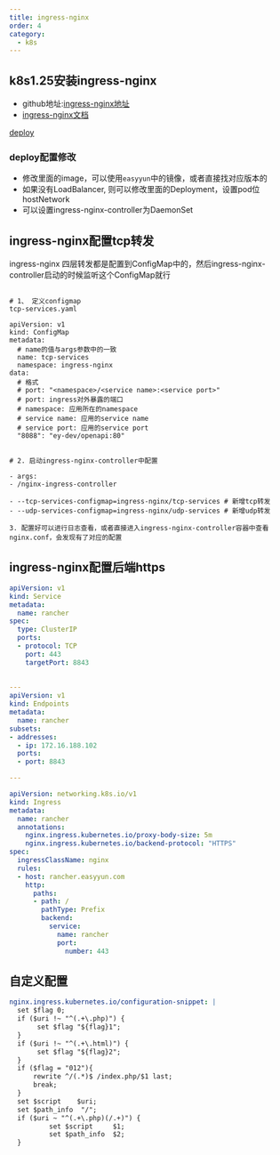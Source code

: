 ```yaml
---
title: ingress-nginx
order: 4
category:
  - k8s
---
```


## k8s1.25安装ingress-nginx

- github地址:[ingress-nginx地址]
- [ingress-nginx文档]


[deploy]

### deploy配置修改

- 修改里面的image，可以使用`easyyun`中的镜像，或者直接找对应版本的
- 如果没有LoadBalancer, 则可以修改里面的Deployment，设置pod位hostNetwork
- 可以设置ingress-nginx-controller为DaemonSet


## ingress-nginx配置tcp转发

ingress-nginx 四层转发都是配置到ConfigMap中的，然后ingress-nginx-controller启动的时候监听这个ConfigMap就行

```

# 1、 定义configmap
tcp-services.yaml

apiVersion: v1
kind: ConfigMap
metadata:
  # name的值与args参数中的一致
  name: tcp-services
  namespace: ingress-nginx
data:
  # 格式
  # port: "<namespace>/<service name>:<service port>"
  # port: ingress对外暴露的端口
  # namespace: 应用所在的namespace
  # service name: 应用的service name
  # service port: 应用的service port
  "8088": "ey-dev/openapi:80"
  
  
# 2. 启动ingress-nginx-controller中配置

- args:
- /nginx-ingress-controller

- --tcp-services-configmap=ingress-nginx/tcp-services # 新增tcp转发
- --udp-services-configmap=ingress-nginx/udp-services # 新增udp转发
 
3. 配置好可以进行日志查看，或者直接进入ingress-nginx-controller容器中查看nginx.conf，会发现有了对应的配置  
```

## ingress-nginx配置后端https

```yaml
apiVersion: v1
kind: Service
metadata:
  name: rancher
spec:
  type: ClusterIP
  ports:
  - protocol: TCP
    port: 443
    targetPort: 8843
    
    
---
apiVersion: v1
kind: Endpoints
metadata:
  name: rancher
subsets:
- addresses:
  - ip: 172.16.188.102
  ports:
  - port: 8843

---

apiVersion: networking.k8s.io/v1
kind: Ingress
metadata:
  name: rancher
  annotations:
    nginx.ingress.kubernetes.io/proxy-body-size: 5m
    nginx.ingress.kubernetes.io/backend-protocol: "HTTPS"
spec:
  ingressClassName: nginx
  rules:
  - host: rancher.easyyun.com
    http:
      paths:
      - path: /
        pathType: Prefix
        backend:
          service:
            name: rancher
            port:
              number: 443
```

## 自定义配置

```yaml
nginx.ingress.kubernetes.io/configuration-snippet: |
  set $flag 0;
  if ($uri !~ "^(.+\.php)") {
       set $flag "${flag}1";
  }
  if ($uri !~ "^(.+\.html)") {
       set $flag "${flag}2";
  }
  if ($flag = "012"){
      rewrite ^/(.*)$ /index.php/$1 last;
      break;
  }
  set $script    $uri;
  set $path_info  "/";
  if ($uri ~ "^(.+\.php)(/.+)") {
          set $script     $1;
          set $path_info  $2;
  }
```

[ingress-nginx地址]: https://github.com/kubernetes/ingress-nginx/blob/main/docs/deploy/index.md

[deploy]: https://raw.githubusercontent.com/kubernetes/ingress-nginx/controller-v1.5.1/deploy/static/provider/cloud/deploy.yaml

[ingress-nginx文档]: https://kubernetes.github.io/ingress-nginx/examples/rewrite/